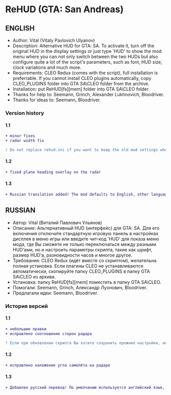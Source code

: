 # ReHUD (GTA: San Andreas)
## ENGLISH
* Author: Vital (Vitaly Pavlovich Ulyanov)
* Description: Alternative HUD for GTA: SA. To activate it, turn off the original HUD in the display settings or just type 'HUD' to show the mod menu where you can not only switch between the two HUDs but also configure quite a lot of the script's parameters, such as font, HUD size, clock variations and much more.
* Requirements: CLEO Redux (comes with the script), full installation is preferrable. If you cannot install CLEO plugins automatically, copy CLEO_PLUGINS folder into GTA SA\CLEO folder from the archive.
* Installation: put ReHUD[fs][mem] folder into GTA SA\CLEO folder.
* Thanks for help to: Seemann, Grinch, Alexander Lukhnovich, Bloodriver.
* Thanks for ideas to: Seemann, Bloodriver.

### Version history
#### 1.1
```diff
+ minor fixes
+ radar width fix

! Do not replace rehud.ini if you want to keep the old mod settings when updating to this version.
```
#### 1.2
```diff
+ fixed plane heading overlay on the radar
```
#### 1.3
```diff
+ Russian translation added! The mod defaults to English, other languages can be found in Localisation folder, just copy the texts.js from the desired language subfolder into the main directory.
```

## RUSSIAN
* Автор: Vital (Виталий Павлович Ульянов)
* Описание: Альтернативный HUD (интерфейс) для GTA: SA. Для его включения отключите стандартную игровую панель в настройках дисплея в меню игры или введите чит-код 'HUD' для показа меню мода, где Вы сможете не только переключаться между разными HUD’ами, но и настроить параметры скрипта, такие как шрифт, размер HUD’а, разновидности часов и многое другое.
* Требования: CLEO Redux (идёт вместе со скриптом), желательна полная установка. Если плагины CLEO не устанавливаются автоматически, скопируйте папку CLEO_PLUGINS в папку GTA SA\CLEO из архива.
* Установка: папку ReHUD[fs][mem] поместить в папку GTA SA\CLEO.
* Помогали: Seemann, Grinch, Александр Лухнович, Bloodriver.
* Предлагали идеи: Seemann, Bloodriver.

### История версий
#### 1.1
```diff
+ небольшие правки
+ исправлено соотношение сторон радара

! Если при обновлении скрипта Вы хотите сохранить прежние настройки, не заменяйте файл rehud.ini.
```
#### 1.2
```diff
+ исправлено наложение угла самолёта на радаре
```
#### 1.3
```diff
+ Добавлен русский перевод! По умолчанию используется английский язык, переводы лежат в папке Localisation: выбрав подпапку с нужным языком, скопируйте из неё файл texts.js в основной каталог скрипта.
```